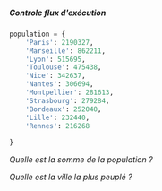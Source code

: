 ##### Controle flux d'exécution

```python
population = {
    'Paris': 2190327,
    'Marseille': 862211,
    'Lyon': 515695,
    'Toulouse': 475438,
    'Nice': 342637,
    'Nantes': 306694,
    'Montpellier': 281613,
    'Strasbourg': 279284,
    'Bordeaux': 252040,
    'Lille': 232440,
    'Rennes': 216268
    
}
```

*Quelle est la somme de la population ?*

*Quelle est la ville la plus peuplé ?*